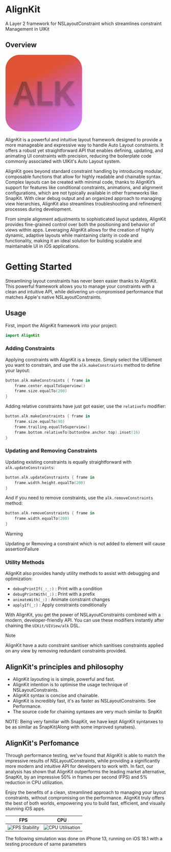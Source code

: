 # AlignKit

A Layer 2 framework for NSLayoutConstraint which streamlines constraint Management in UIKit

## Overview

![Alt text](Sources/Documentation/AlignKit.docc/Resources/Logo.png)


AlignKit is a powerful and intuitive layout framework designed to provide a more manageable and expressive way to handle Auto Layout constraints. It offers a robust yet straightforward API that enables defining, updating, and animating UI constraints with precision, reducing the boilerplate code commonly associated with UIKit's Auto Layout system.

AlignKit goes beyond standard constraint handling by introducing modular, composable functions that allow for highly readable and chainable syntax. Complex layouts can be created with minimal code, thanks to AlignKit’s support for features like conditional constraints, animations, and alignment configurations, which are not typically available in other frameworks like SnapKit. With clear debug output and an organized approach to managing view hierarchies, AlignKit also streamlines troubleshooting and refinement processes during development.

From simple alignment adjustments to sophisticated layout updates, AlignKit provides fine-grained control over both the positioning and behavior of views within apps. Leveraging AlignKit allows for the creation of highly dynamic, adaptive layouts while maintaining clarity in code and functionality, making it an ideal solution for building scalable and maintainable UI in iOS applications.

# Getting Started

Streamlining layout constraints has never been easier thanks to AlignKit. This powerful framework allows you to manage your constraints with a clean and intuitive API, while delivering un-compromised performance that matches Apple's native NSLayoutConstraints.

## Usage

First, import the AlignKit framework into your project:

```swift
import AlignKit
```

### Adding Constraints

Applying constraints with AlignKit is a breeze. Simply select the UIElement you want to constrain, and use the `alk.makeConstraints` method to define your layout:

```swift
button.alk.makeConstraints { frame in
    frame.center.equalToSuperview()
    frame.size.equalTo(200)
}
```

Adding relative constraints have just got easier, use the `relativeTo` modifier:

```swift
button.alk.makeConstraints { frame in
    frame.size.equalTo(90)
    frame.trailing.equalToSuperview()
    frame.bottom.relativeTo(buttonOne.anchor.top).inset(16)
}
```

### Updating and Removing Constraints

Updating existing constraints is equally straightforward with `alk.updateConstraints`:

```swift
button.alk.updateConstraints { frame in
    frame.width.height.equalTo(200)
}
```

And if you need to remove constraints, use the `alk.removeConstraints` method:

```swift
button.alk.removeConstraints { frame in
    frame.width.equalTo(200)
}
```

> [!Warning]
> Updating or Removing a constraint which is not added to element will cause assertionFailure

### Utility Methods

AlignKit also provides handy utility methods to assist with debugging and optimization:

- `debugPrintIf(_:_:)` : Print with a condition
- `debugPrintWith(_:)` : Print with a prefix
- `animateWith(_:)` : Animate constraint changes
- `applyIf(_:)` : Apply constraints conditionally

With AlignKit, you get the power of NSLayoutConstraints combined with a modern, developer-friendly API. 
You can use these modifiers instantly after chaining the `` UIKit/UIView/alk `` DSL.

> [!Note]
> AlignKit have a auto constraint sanitiser which sanitises constraints applied on any view by removing redundant constraints provided.

## AlignKit's principles and philosophy

* AlignKit layouting is is simple, powerful and fast.
* AlignKit intention is to optimise the usage technique of NSLayoutConstraints. 
* AlignKit syntax is concise and chainable.
* AlignKit is incredibly fast, it's as faster as NSLayoutConstraints. See Performance.
* The source code for chaining syntaxes are very much similar to SnpKit
  
NOTE: Being very familiar with SnapKit, we have kept AlignKit syntanxes to be as similar as SnapKit(Along with some improved synatxes). 

## AlignKit's Perfomance 

Through performance testing, we've found that AlignKit is able to match the impressive results of NSLayoutConstraints, while providing a significantly more modern and intuitive API for developers to work with. In fact, our analysis has shown that AlignKit outperforms the leading market alternative, SnapKit, by an impressive 50% in frames per second (FPS) and 5% reduction in CPU utilization.

Enjoy the benefits of a clean, streamlined approach to managing your layout constraints, without compromising on the performance. AlignKit truly offers the best of both worlds, empowering you to build fast, efficient, and visually stunning iOS apps.

| FPS | CPU |
| -- | -- |
|![FPS Stability](https://github.com/user-attachments/assets/11b9e4d8-cc78-4048-b86b-9d61ecedec4c) | ![CPU Utilisation](https://github.com/user-attachments/assets/0d64c7fe-17f6-494f-af20-5a0876175f3e) | 

The following simulation was done on iPhone 13, running on iOS 18.1 with a testing procedure of same parameters


